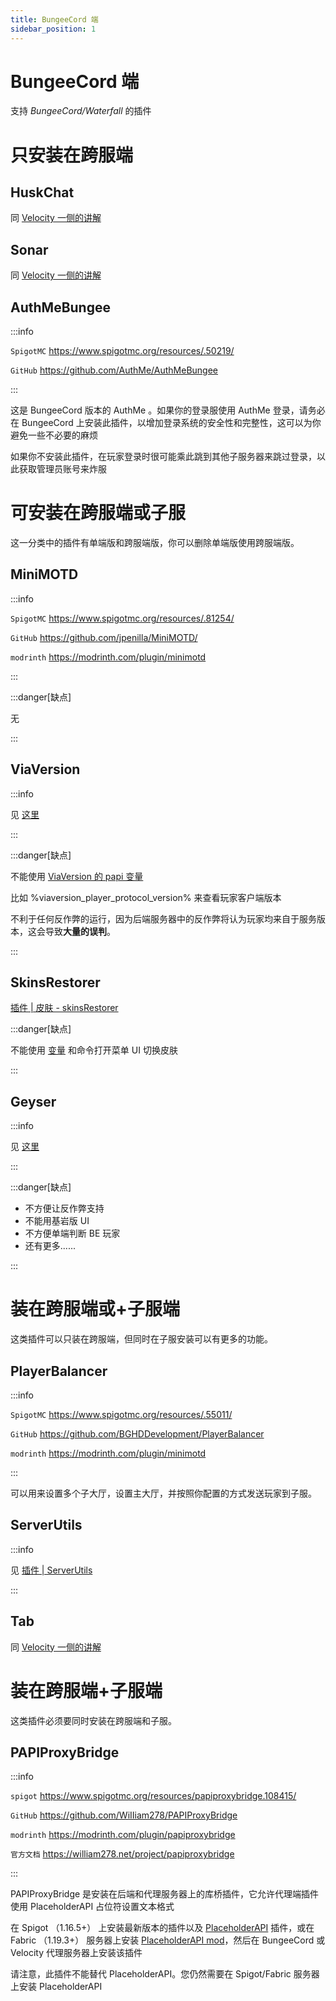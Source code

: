```yaml
---
title: BungeeCord 端
sidebar_position: 1
---
```


# BungeeCord 端

支持 _BungeeCord/Waterfall_ 的插件

# 只安装在跨服端

## HuskChat

同 [Velocity 一侧的讲解](velocity.md#HuskChat)

## Sonar

同 [Velocity 一侧的讲解](velocity.md#Sonar)

## AuthMeBungee

:::info

`SpigotMC` https://www.spigotmc.org/resources/.50219/

`GitHub` https://github.com/AuthMe/AuthMeBungee

:::

这是 BungeeCord 版本的 AuthMe 。如果你的登录服使用 AuthMe 登录，请务必在 BungeeCord 上安装此插件，以增加登录系统的安全性和完整性，这可以为你避免一些不必要的麻烦

如果你不安装此插件，在玩家登录时很可能乘此跳到其他子服务器来跳过登录，以此获取管理员账号来炸服

# 可安装在跨服端或子服

这一分类中的插件有单端版和跨服端版，你可以删除单端版使用跨服端版。

## MiniMOTD

:::info

`SpigotMC` https://www.spigotmc.org/resources/.81254/

`GitHub` https://github.com/jpenilla/MiniMOTD/

`modrinth` https://modrinth.com/plugin/minimotd

:::

:::danger[缺点]

无

:::

## ViaVersion

:::info

见 [这里](/docs-java/process/plugin/other/Via/Via.md)

:::

:::danger[缺点]

不能使用 [ViaVersion 的 papi 变量](https://wiki.placeholderapi.com/users/placeholder-list/#viaversion)

比如 %viaversion_player_protocol_version% 来查看玩家客户端版本

不利于任何反作弊的运行，因为后端服务器中的反作弊将认为玩家均来自于服务版本，这会导致**大量的误判**。

:::

## SkinsRestorer

[插件 | 皮肤 - skinsRestorer](/docs-java/process/plugin/other/SkinsRestorer.md)

:::danger[缺点]

不能使用 [变量](https://skinsrestorer.net/docs/integrations/placeholderapi) 和命令打开菜单 UI 切换皮肤

:::

## Geyser

:::info

见 [这里](/docs-java/process/mobile-player/Geyser/introduction/overview.md)

:::

:::danger[缺点]

- 不方便让反作弊支持
- 不能用基岩版 UI
- 不方便单端判断 BE 玩家
- 还有更多......

:::

# 装在跨服端或+子服端

这类插件可以只装在跨服端，但同时在子服安装可以有更多的功能。

## PlayerBalancer

:::info

`SpigotMC` https://www.spigotmc.org/resources/.55011/

`GitHub` https://github.com/BGHDDevelopment/PlayerBalancer

`modrinth` https://modrinth.com/plugin/minimotd

:::

可以用来设置多个子大厅，设置主大厅，并按照你配置的方式发送玩家到子服。

## ServerUtils

:::info

见 [插件 | ServerUtils](/docs-java/process/plugin/ManageTool/PluginManagement/ServerUtils.md)

:::

## Tab

同 [Velocity 一侧的讲解](velocity.md#tab)

# 装在跨服端+子服端

这类插件必须要同时安装在跨服端和子服。

## PAPIProxyBridge

:::info

`spigot` https://www.spigotmc.org/resources/papiproxybridge.108415/

`GitHub` https://github.com/WiIIiam278/PAPIProxyBridge

`modrinth` https://modrinth.com/plugin/papiproxybridge

`官方文档` https://william278.net/project/papiproxybridge

:::

PAPIProxyBridge 是安装在后端和代理服务器上的库桥插件，它允许代理端插件使用 PlaceholderAPI 占位符设置文本格式

在 Spigot （1.16.5+） 上安装最新版本的插件以及 [PlaceholderAPI](https://www.spigotmc.org/resources/placeholderapi.6245/) 插件，或在 Fabric （1.19.3+） 服务器上安装 [PlaceholderAPI mod](https://placeholders.pb4.eu/)，然后在 BungeeCord 或 Velocity 代理服务器上安装该插件

请注意，此插件不能替代 PlaceholderAPI。您仍然需要在 Spigot/Fabric 服务器上安装 PlaceholderAPI
